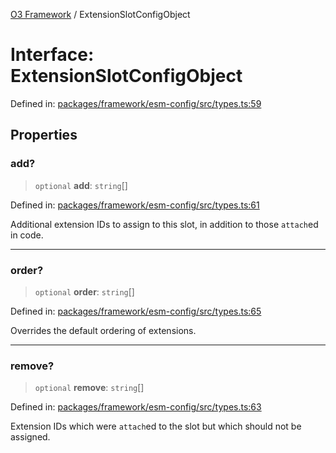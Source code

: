 [O3 Framework](../API.md) / ExtensionSlotConfigObject

# Interface: ExtensionSlotConfigObject

Defined in: [packages/framework/esm-config/src/types.ts:59](https://github.com/openmrs/openmrs-esm-core/blob/main/packages/framework/esm-config/src/types.ts#L59)

## Properties

### add?

> `optional` **add**: `string`[]

Defined in: [packages/framework/esm-config/src/types.ts:61](https://github.com/openmrs/openmrs-esm-core/blob/main/packages/framework/esm-config/src/types.ts#L61)

Additional extension IDs to assign to this slot, in addition to those `attach`ed in code.

***

### order?

> `optional` **order**: `string`[]

Defined in: [packages/framework/esm-config/src/types.ts:65](https://github.com/openmrs/openmrs-esm-core/blob/main/packages/framework/esm-config/src/types.ts#L65)

Overrides the default ordering of extensions.

***

### remove?

> `optional` **remove**: `string`[]

Defined in: [packages/framework/esm-config/src/types.ts:63](https://github.com/openmrs/openmrs-esm-core/blob/main/packages/framework/esm-config/src/types.ts#L63)

Extension IDs which were `attach`ed to the slot but which should not be assigned.
